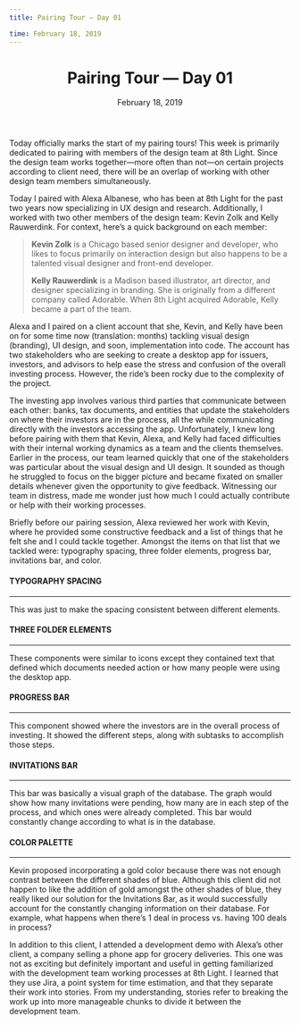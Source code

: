 ```yaml
---
title: Pairing Tour — Day 01

time: February 18, 2019
---
```


<main class='blogposts__container'>
  <header class='header-main'>
    <h1>Pairing Tour — Day 01</h1>
    <time datetime="2019-02-18">February 18, 2019</time>
  </header>

<p>Today officially marks the start of my pairing tours! This week is primarily dedicated to pairing with members of the design team at 8th Light. Since the design team works together—more often than not—on certain projects according to client need, there will be an overlap of working with other design team members simultaneously.</p>

<p>Today I paired with Alexa Albanese, who has been at 8th Light for the past two years now specializing in UX design and research. Additionally, I worked with two other members of the design team: Kevin Zolk and Kelly Rauwerdink. For context, here’s a quick background on each member:</p>

<blockquote>
<p><strong>Kevin Zolk</strong> is a Chicago based senior designer and developer, who likes to focus primarily on interaction design but also happens to be a talented visual designer and front-end developer.</p>

<p><strong>Kelly Rauwerdink</strong> is a Madison based illustrator, art director, and designer specializing in branding. She is originally from a different company called Adorable. When 8th Light acquired Adorable, Kelly became a part of the team.</p>
</blockquote>


<p>Alexa and I paired on a client account that she, Kevin, and Kelly have been on for some time now (translation: months) tackling visual design (branding), UI design, and soon, implementation into code. The account has two stakeholders who are seeking to create a desktop app for issuers, investors, and advisors to help ease the stress and confusion of the overall investing process. However, the ride’s been rocky due to the complexity of the project.</p>

<p>The investing app involves various third parties that communicate between each other: banks, tax documents, and entities that update the stakeholders on where their investors are in the process, all the while communicating directly with the investors accessing the app. Unfortunately, I knew long before pairing with them that Kevin, Alexa, and Kelly had faced difficulties with their internal working dynamics as a team and the clients themselves. Earlier in the process, our team learned quickly that one of the stakeholders was particular about the visual design and UI design. It sounded as though he struggled to focus on the bigger picture and became fixated on smaller details whenever given the opportunity to give feedback. Witnessing our team in distress, made me wonder just how much I could actually contribute or help with their working processes.</p>

<p>Briefly before our pairing session, Alexa reviewed her work with Kevin, where he provided some constructive feedback and a list of things that he felt she and I could tackle together. Amongst the items on that list that we tackled were: typography spacing, three folder elements, progress bar, invitations bar, and color.</p>

<h4><strong>TYPOGRAPHY SPACING</strong></h4> 
<hr />
<p>This was just to make the spacing consistent between different elements.</p>

<h4><strong>THREE FOLDER ELEMENTS</strong></h4>
<hr />
<p>These components were similar to icons except they contained text that defined which documents needed action or how many people were using the desktop app.</p>

<h4><strong>PROGRESS BAR</strong></h4>
<hr />
<p>This component showed where the investors are in the overall process of investing. It showed the different steps, along with subtasks to accomplish those steps.</p>

<h4><strong>INVITATIONS BAR</strong></h4>
<hr />
<p>This bar was basically a visual graph of the database. The graph would show how many invitations were pending, how many are in each step of the process, and which ones were already completed. This bar would constantly change according to what is in the database.</p>

<h4><strong>COLOR PALETTE</strong></h4>
<hr />
<p>Kevin proposed incorporating a gold color because there was not enough contrast between the different shades of blue.
Although this client did not happen to like the addition of gold amongst the other shades of blue, they really liked our solution for the Invitations Bar, as it would successfully account for the constantly changing information on their database. For example, what happens when there’s 1 deal in process vs. having 100 deals in process?</p>

<p>In addition to this client, I attended a development demo with Alexa’s other client, a company selling a phone app for grocery deliveries. This one was not as exciting but definitely important and useful in getting familiarized with the development team working processes at 8th Light. I learned that they use Jira, a point system for time estimation, and that they separate their work into stories. From my understanding, stories refer to breaking the work up into more manageable chunks to divide it between the development team.</p>
</main>